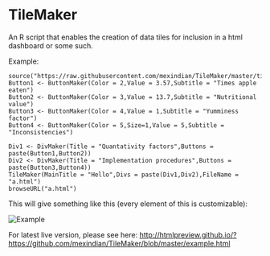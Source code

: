 # TileMaker
An R script that enables the creation of data tiles for inclusion in a html dashboard or some such.

Example:

```
source("https://raw.githubusercontent.com/mexindian/TileMaker/master/tilemaker.R")
Button1 <- ButtonMaker(Color = 2,Value = 3.57,Subtitle = "Times apple eaten")
Button2 <- ButtonMaker(Color = 3,Value = 13.7,Subtitle = "Nutritional value")
Button3 <- ButtonMaker(Color = 4,Value = 1,Subtitle = "Yumminess factor")
Button4 <- ButtonMaker(Color = 5,Size=1,Value = 5,Subtitle = "Inconsistencies")

Div1 <- DivMaker(Title = "Quantativity factors",Buttons = paste(Button1,Button2))
Div2 <- DivMaker(Title = "Implementation procedures",Buttons = paste(Button3,Button4))
TileMaker(MainTitle = "Hello",Divs = paste(Div1,Div2),FileName = "a.html")
browseURL("a.html")
```
This will give something like this (every element of this is customizable):

![Example](https://github.com/mexindian/TileMaker/blob/master/example.PNG)

For latest live version, please see here: http://htmlpreview.github.io/?https://github.com/mexindian/TileMaker/blob/master/example.html
